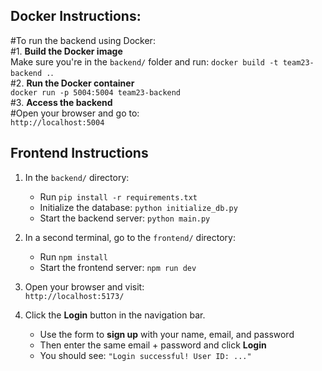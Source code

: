 
## Docker Instructions:
#To run the backend using Docker:  
#1. **Build the Docker image**  
  Make sure you're in the `backend/` folder and run: `docker build -t team23-backend .`.  
#2. **Run the Docker container**  
  `docker run -p 5004:5004 team23-backend`  
#3. **Access the backend**  
  #Open your browser and go to:  
  `http://localhost:5004`  

## Frontend Instructions

1. In the `backend/` directory:
   - Run `pip install -r requirements.txt`
   - Initialize the database: `python initialize_db.py`
   - Start the backend server: `python main.py`

2. In a second terminal, go to the `frontend/` directory:
   - Run `npm install`
   - Start the frontend server: `npm run dev`

3. Open your browser and visit:  
   `http://localhost:5173/`

4. Click the **Login** button in the navigation bar.  
   - Use the form to **sign up** with your name, email, and password  
   - Then enter the same email + password and click **Login**  
   - You should see: `"Login successful! User ID: ..."`
